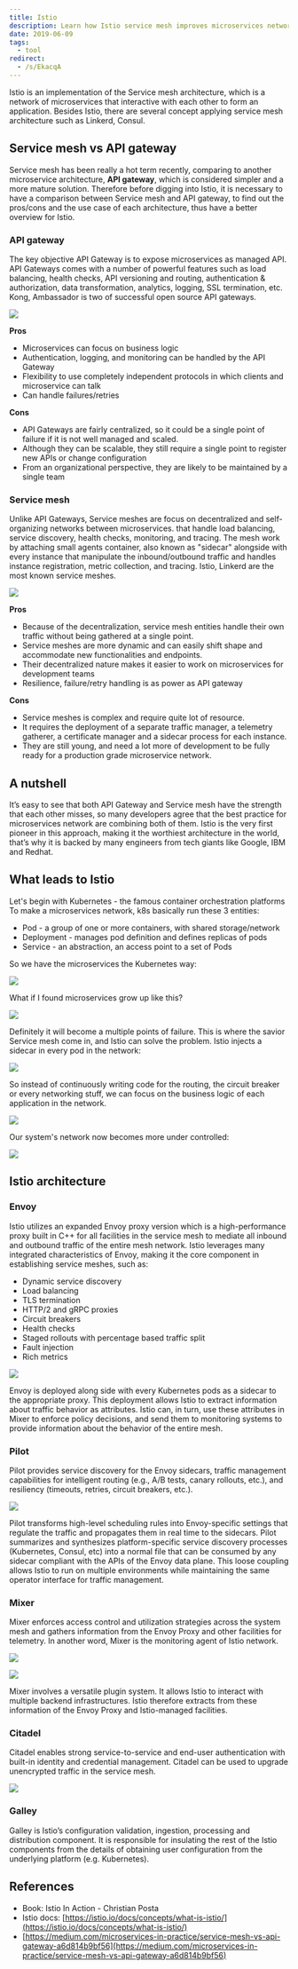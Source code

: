 ```yaml
---
title: Istio
description: Learn how Istio service mesh improves microservices networking with features like traffic management, security, and monitoring, and why it complements API gateways for scalable applications.
date: 2019-06-09
tags:
  - tool
redirect:
  - /s/EkacqA
---
```


Istio is an implementation of the Service mesh architecture, which is a network of microservices that interactive with each other to form an application. Besides Istio, there are several concept applying service mesh architecture such as Linkerd, Consul.

## Service mesh vs API gateway

Service mesh has been really a hot term recently, comparing to another microservice architecture, **API gateway**, which is considered simpler and a more mature solution. Therefore before digging into Istio, it is necessary to have a comparison between Service mesh and API gateway, to find out the pros/cons and the use case of each architecture, thus have a better overview for Istio.

### API gateway

The key objective API Gateway is to expose microservices as managed API. API Gateways comes with a number of powerful features such as load balancing, health checks, API versioning and routing, authentication & authorization, data transformation, analytics, logging, SSL termination, etc. Kong, Ambassador is two of successful open source API gateways.

![](assets/istio_72c7525c7279dec224c4d4a2fe92915e_md5.webp)

**Pros**

- Microservices can focus on business logic
- Authentication, logging, and monitoring can be handled by the API Gateway
- Flexibility to use completely independent protocols in which clients and microservice can talk
- Can handle failures/retries

**Cons**

- API Gateways are fairly centralized, so it could be a single point of failure if it is not well managed and scaled.
- Although they can be scalable, they still require a single point to register new APIs or change configuration
- From an organizational perspective, they are likely to be maintained by a single team

### Service mesh

Unlike API Gateways, Service meshes are focus on decentralized and self-organizing networks between microservices. that handle load balancing, service discovery, health checks, monitoring, and tracing. The mesh work by attaching small agents container, also known as "sidecar" alongside with every instance that manipulate the inbound/outbound traffic and handles instance registration, metric collection, and tracing. Istio, Linkerd are the most known service meshes.

![](assets/istio_c3a18948994827d122dccffab6bb925e_md5.webp)

**Pros**

- Because of the decentralization, service mesh entities handle their own traffic without being gathered at a single point.
- Service meshes are more dynamic and can easily shift shape and accommodate new functionalities and endpoints.
- Their decentralized nature makes it easier to work on microservices for development teams
- Resilience, failure/retry handling is as power as API gateway

**Cons**

- Service meshes is complex and require quite lot of resource.
- It requires the deployment of a separate traffic manager, a telemetry gatherer, a certificate manager and a sidecar process for each instance.
- They are still young, and need a lot more of development to be fully ready for a production grade microservice network.

## A nutshell

It’s easy to see that both API Gateway and Service mesh have the strength that each other misses, so many developers agree that the best practice for microservices network are combining both of them. Istio is the very first pioneer in this approach, making it the worthiest architecture in the world, that’s why it is backed by many engineers from tech giants like Google, IBM and Redhat.

## What leads to Istio

Let's begin with Kubernetes - the famous container orchestration platforms To make a microservices network, k8s basically run these 3 entities:

- Pod - a group of one or more containers, with shared storage/network
- Deployment - manages pod definition and defines replicas of pods
- Service - an abstraction, an access point to a set of Pods

So we have the microservices the Kubernetes way:

![](assets/istio_fea0e8efe47df6b5ee4ec298ca2af085_md5.webp)

What if I found microservices grow up like this?

![](assets/istio_ff46797937114ab9f237e8a4e6c75717_md5.webp)

Definitely it will become a multiple points of failure. This is where the savior Service mesh come in, and Istio can solve the problem. Istio injects a sidecar in every pod in the network:

![](assets/istio_e9b3b350df578cb36174854b3cf061a7_md5.webp)

So instead of continuously writing code for the routing, the circuit breaker or every networking stuff, we can focus on the business logic of each application in the network.

![](assets/istio_8bc273d9f58042ffc8b0dc8bcba5c4d7_md5.webp)

Our system's network now becomes more under controlled:

![](assets/istio_5ad7aeee9b729f36ab6d6a0cb8c33acc_md5.webp)

## Istio architecture

### Envoy

Istio utilizes an expanded Envoy proxy version which is a high-performance proxy built in C++ for all facilities in the service mesh to mediate all inbound and outbound traffic of the entire mesh network. Istio leverages many integrated characteristics of Envoy, making it the core component in establishing service meshes, such as:

- Dynamic service discovery
- Load balancing
- TLS termination
- HTTP/2 and gRPC proxies
- Circuit breakers
- Health checks
- Staged rollouts with percentage based traffic split
- Fault injection
- Rich metrics

![](assets/istio_2d2ef1b3abadb1e298b1cde0c5614f6a_md5.webp)

Envoy is deployed along side with every Kubernetes pods as a sidecar to the appropriate proxy. This deployment allows Istio to extract information about traffic behavior as attributes. Istio can, in turn, use these attributes in Mixer to enforce policy decisions, and send them to monitoring systems to provide information about the behavior of the entire mesh.

### Pilot

Pilot provides service discovery for the Envoy sidecars, traffic management capabilities for intelligent routing (e.g., A/B tests, canary rollouts, etc.), and resiliency (timeouts, retries, circuit breakers, etc.).

![](assets/istio_59b3a1cd6fd186a9203774101e1f6ab6_md5.webp)

Pilot transforms high-level scheduling rules into Envoy-specific settings that regulate the traffic and propagates them in real time to the sidecars. Pilot summarizes and synthesizes platform-specific service discovery processes (Kubernetes, Consul, etc) into a normal file that can be consumed by any sidecar compliant with the APIs of the Envoy data plane. This loose coupling allows Istio to run on multiple environments while maintaining the same operator interface for traffic management.

### Mixer

Mixer enforces access control and utilization strategies across the system mesh and gathers information from the Envoy Proxy and other facilities for telemetry. In another word, Mixer is the monitoring agent of Istio network.

![](assets/istio_76c3d8d9b9ee843b5445a06359a73111_md5.webp)

![](assets/istio_b26506ec8999334276375c45f5510191_md5.webp)

Mixer involves a versatile plugin system. It allows Istio to interact with multiple backend infrastructures. Istio therefore extracts from these information of the Envoy Proxy and Istio-managed facilities.

### Citadel

Citadel enables strong service-to-service and end-user authentication with built-in identity and credential management. Citadel can be used to upgrade unencrypted traffic in the service mesh.

![](assets/istio_44d2292a4e7d6391c544bfb68ad30f41_md5.webp)

### Galley

Galley is Istio’s configuration validation, ingestion, processing and distribution component. It is responsible for insulating the rest of the Istio components from the details of obtaining user configuration from the underlying platform (e.g. Kubernetes).

## References

- Book: Istio In Action - Christian Posta
- Istio docs: [https://istio.io/docs/concepts/what-is-istio/](https://istio.io/docs/concepts/what-is-istio/)
- [https://medium.com/microservices-in-practice/service-mesh-vs-api-gateway-a6d814b9bf56](https://medium.com/microservices-in-practice/service-mesh-vs-api-gateway-a6d814b9bf56)
